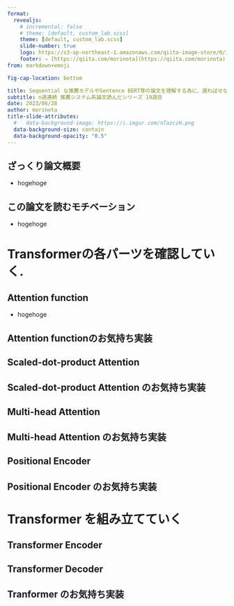 ```yaml
---
format:
  revealjs:
    # incremental: false
    # theme: [default, custom_lab.scss]
    theme: [default, custom_lab.scss]
    slide-number: true
    logo: https://s3-ap-northeast-1.amazonaws.com/qiita-image-store/0/1697279/dfa905d1c1e242b4e39be182ae21a2b6ac72c0ad/large.png?1655951919
    footer: ⇒ [https://qiita.com/morinota](https://qiita.com/morinota)
from: markdown+emoji

fig-cap-location: bottom

title: Sequential な推薦モデルやSentence BERT等の論文を理解する為に、遅ればせながら(?) Attention Is All You Needを読んだ.
subtitle: n週連続 推薦システム系論文読んだシリーズ 19週目
date: 2023/06/28
author: morinota
title-slide-attributes:
  #   data-background-image: https://i.imgur.com/nTazczH.png
  data-background-size: contain
  data-background-opacity: "0.5"
---
```


## ざっくり論文概要

- hogehoge

## この論文を読むモチベーション

- hogehoge

# Transformerの各パーツを確認していく.

## Attention function

- hogehoge

## Attention functionのお気持ち実装



## Scaled-dot-product Attention

## Scaled-dot-product Attention のお気持ち実装

## Multi-head Attention

## Multi-head Attention のお気持ち実装

## Positional Encoder

## Positional Encoder のお気持ち実装

# Transformer を組み立てていく

## Transformer Encoder

## Transformer Decoder

## Tranformer のお気持ち実装
